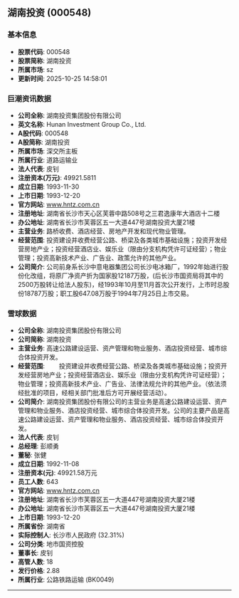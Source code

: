 ## 湖南投资 (000548)

### 基本信息

- **股票代码**: 000548
- **股票简称**: 湖南投资
- **所属市场**: sz
- **更新时间**: 2025-10-25 14:58:01

### 巨潮资讯数据

- **公司全称**: 湖南投资集团股份有限公司
- **英文名称**: Hunan Investment Group Co., Ltd.
- **A股代码**: 000548
- **A股简称**: 湖南投资
- **所属市场**: 深交所主板
- **所属行业**: 道路运输业
- **法人代表**: 皮钊
- **注册资本(万元)**: 49921.5811
- **成立日期**: 1993-11-30
- **上市日期**: 1993-12-20
- **官方网站**: www.hntz.com.cn
- **注册地址**: 湖南省长沙市天心区芙蓉中路508号之三君逸康年大酒店十二楼
- **办公地址**: 湖南省长沙市芙蓉区五一大道447号湖南投资大厦21楼
- **主营业务**: 路桥收费、酒店经营、房地产开发和现代物业管理。
- **经营范围**: 投资建设并收费经营公路、桥梁及各类城市基础设施；投资开发经营房地产业；投资经营酒店业、娱乐业（限由分支机构凭许可证经营）；物业管理；投资高新技术产业、广告业、政策允许的其他产业。
- **公司简介**: 公司前身系长沙中意电器集团公司长沙电冰箱厂，1992年始进行股份化改组，将原厂净资产折为国家股12187万股，(后长沙市国资局将其中的2500万股转让给法人股东)，经1993年10月至11月首次公开发行，上市时总股份18787万股；职工股647.08万股于1994年7月25日上市交易。

### 雪球数据

- **公司全称**: 湖南投资集团股份有限公司
- **公司简称**: 湖南投资
- **主营业务**: 高速公路建设运营、资产管理和物业服务、酒店投资经营、城市综合体投资开发。
- **经营范围**: 　　投资建设并收费经营公路、桥梁及各类城市基础设施；投资开发经营房地产业；投资经营酒店业、娱乐业（限由分支机构凭许可证经营）；物业管理；投资高新技术产业、广告业、法律法规允许的其他产业。（依法须经批准的项目，经相关部门批准后方可开展经营活动）。
- **公司简介**: 湖南投资集团股份有限公司的主营业务是高速公路建设运营、资产管理和物业服务、酒店投资经营、城市综合体投资开发。公司的主要产品是高速公路建设运营、资产管理和物业服务、酒店投资经营、城市综合体投资开发。
- **法人代表**: 皮钊
- **总经理**: 彭顺勇
- **董秘**: 张健
- **成立日期**: 1992-11-08
- **注册资本(元)**: 49921.58万元
- **员工人数**: 643
- **官方网站**: www.hntz.com.cn
- **注册地址**: 湖南省长沙市芙蓉区五一大道447号湖南投资大厦21楼
- **办公地址**: 湖南省长沙市芙蓉区五一大道447号湖南投资大厦21楼
- **上市日期**: 1993-12-20
- **所属省份**: 湖南省
- **实际控制人**: 长沙市人民政府 (32.31%)
- **公司分类**: 地市国资控股
- **董事长**: 皮钊
- **高管人数**: 18
- **发行价格**: 2.88
- **所属行业**: 公路铁路运输 (BK0049)

---